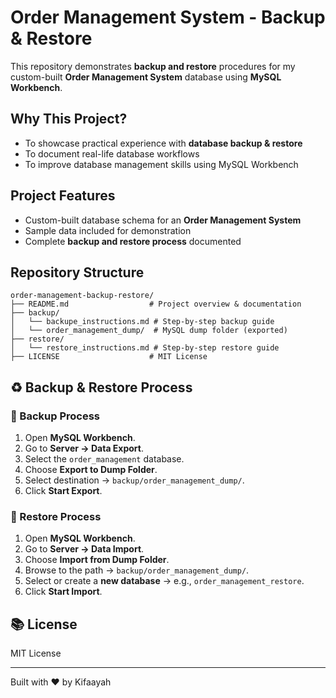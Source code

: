 # Order Management System - Backup & Restore

This repository demonstrates **backup and restore** procedures for my custom-built **Order Management System** database using **MySQL Workbench**.

## Why This Project?

* To showcase practical experience with **database backup & restore**
* To document real-life database workflows
* To improve database management skills using MySQL Workbench

## Project Features

* Custom-built database schema for an **Order Management System**
* Sample data included for demonstration
* Complete **backup and restore process** documented

## Repository Structure

```
order-management-backup-restore/
├── README.md                  # Project overview & documentation
├── backup/
│   └── backupe_instructions.md # Step-by-step backup guide
│   └── order_management_dump/  # MySQL dump folder (exported)
├── restore/
│   └── restore_instructions.md # Step-by-step restore guide
├── LICENSE                    # MIT License
```

## ♻️ Backup & Restore Process

### 🔹 Backup Process

1. Open **MySQL Workbench**.
2. Go to **Server → Data Export**.
3. Select the `order_management` database.
4. Choose **Export to Dump Folder**.
5. Select destination → `backup/order_management_dump/`.
6. Click **Start Export**.

### 🔹 Restore Process

1. Open **MySQL Workbench**.
2. Go to **Server → Data Import**.
3. Choose **Import from Dump Folder**.
4. Browse to the path → `backup/order_management_dump/`.
5. Select or create a **new database** → e.g., `order_management_restore`.
6. Click **Start Import**.



## 📚 License

MIT License

---

Built with ❤️ by Kifaayah
